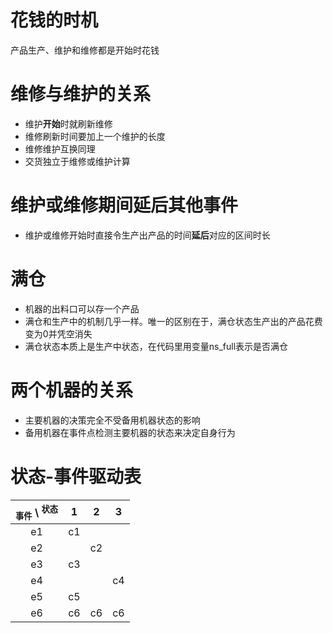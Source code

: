 # 花钱的时机

产品生产、维护和维修都是开始时花钱

# 维修与维护的关系

- 维护**开始**时就刷新维修
- 维修刷新时间要加上一个维护的长度
- 维修维护互换同理
- 交货独立于维修或维护计算

# 维护或维修期间延后其他事件

- 维护或维修开始时直接令生产出产品的时间**延后**对应的区间时长

# 满仓

- 机器的出料口可以存一个产品
- 满仓和生产中的机制几乎一样。唯一的区别在于，满仓状态生产出的产品花费变为0并凭空消失
- 满仓状态本质上是生产中状态，在代码里用变量ns_full表示是否满仓

# 两个机器的关系

- 主要机器的决策完全不受备用机器状态的影响
- 备用机器在事件点检测主要机器的状态来决定自身行为

# 状态-事件驱动表

| <sub>事件</sub> \ <sup>状态</sup> |   1   |   2   |   3   |
| :-------------------------------: | :---: | :---: | :---: |
|                e1                 |  c1   |       |       |
|                e2                 |       |  c2   |       |
|                e3                 |  c3   |       |       |
|                e4                 |       |       |  c4   |
|                e5                 |  c5   |       |       |
|                e6                 |  c6   |  c6   |  c6   |

